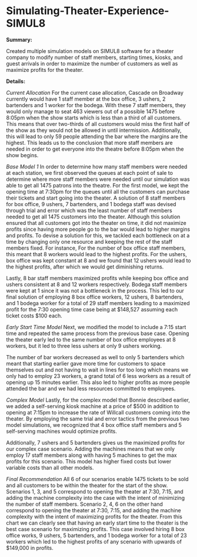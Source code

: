 # Simulating-Theater-Experience-SIMUL8

**Summary:**

Created multiple simulation models on SIMUL8 software for a theater company to modify number of staff members, starting times, kiosks, and guest arrivals in order to maximize the number of customers as well as maximize profits for the theater.

**Details:**

*Current Allocation*
For the current case allocation, Cascade on Broadway currently would have 1 staff member at the box office, 3 ushers, 2 bartenders and 1 worker for the bodega. With these 7 staff members, they would only manage to seat 463 viewers out of a possible 1475 before 8:05pm when the show starts which is less than a third of all customers. This means that over two-thirds of all customers would miss the first half of the show as they would not be allowed in until intermission. Additionally, this will lead to only 59 people attending the bar where the margins are the highest. This leads us to the conclusion that more staff members are needed in order to get everyone into the theatre before 8:05pm when the show begins.

*Base Model 1*
In order to determine how many staff members were needed at each station, we first observed the queues at each point of sale to determine where more staff members were needed until our simulation was able to get all 1475 patrons into the theatre. For the first model, we kept the opening time at 7:30pm for the queues until all the customers can purchase their tickets and start going into the theater. A solution of 8 staff members for box office, 9 ushers, 7 bartenders, and 1 bodega staff was devised through trial and error which was the least number of staff members needed to get all 1475 customers into the theater. Although this solution ensured that all customers got into the theater on time, it did not maximize profits since having more people go to the bar would lead to higher margins and profits. To devise a solution for this, we tackled each bottleneck on at a time by changing only one resource and keeping the rest of the staff members fixed. For instance, For the number of box office staff members, this meant that 8 workers would lead to the highest profits. For the ushers, box office was kept constant at 8 and we found that 12 ushers would lead to the highest profits, after which we would get diminishing returns. 

Lastly, 8 bar staff members maximized profits while keeping box office and ushers consistent at 8 and 12 workers respectively. Bodega staff members were kept at 1 since it was not a bottleneck in the process. This led to our final solution of employing 8 box office workers, 12 ushers, 8 bartenders, and 1 bodega worker for a total of 29 staff members leading to a maximized profit for the 7:30 opening time case being at $148,527 assuming each ticket costs $100 each.

*Early Start Time Model*
Next, we modified the model to include a 7:15 start time and repeated the same process from the previous base case. Opening the theater early led to the same number of box office employees at 8 workers, but it led to three less ushers at only 9 ushers working. 

The number of bar workers decreased as well to only 5 bartenders which meant that starting earlier gave more time for customers to space themselves out and not having to wait in lines for too long which means we only had to employ 23 workers, a grand total of 6 less workers as a result of opening up 15 minutes earlier. This also led to higher profits as more people attended the bar and we had less resources committed to employees.

*Complex Model*
Lastly, for the complex model that Bonnie described earlier, we added a self-serving kiosk machine at a price of $500 in addition to opening at 7:15pm to increase the rate of Willcall customers coming into the theater. By employing the same trial and error tactics from the previous two model simulations, we recognized that 4 box office staff members and 5 self-serving machines would optimize profits.

Additionally, 7 ushers and 5 bartenders gives us the maximized profits for our complex case scenario. Adding the machines means that we only employ 17 staff members along with having 5 machines to get the max profits for this scenario. This model has higher fixed costs but lower variable costs than all other models.

*Final Recommendation*
All 6 of our scenarios enable 1475 tickets to be sold and all customers to be within the theater for the start of the show. Scenarios 1, 3, and 5 correspond to opening the theater at 7:30, 7:15, and adding the machine complexity into the case with the intent of minimizing the number of staff members. Scenario 2, 4, 6 on the other hand correspond to opening the theater at 7:30, 7:15, and adding the machine complexity with the intent of maximizing profits for the theater. From this chart we can clearly see that having an early start time to the theater is the best case scenario for maximizing profits. This case involved hiring 8 box office works, 9 ushers, 5 bartenders, and 1 bodega worker for a total of 23 workers which led to the highest profits of any scenario with upwards of $149,000 in profits.
